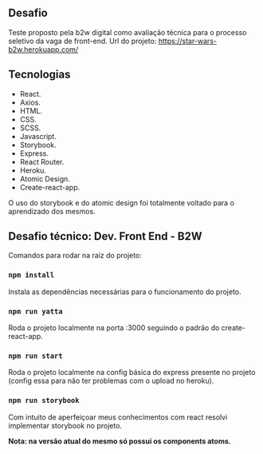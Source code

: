 ## Desafio

Teste proposto pela b2w digital como avaliação técnica para o processo seletivo da vaga de front-end.
Url do projeto: https://star-wars-b2w.herokuapp.com/

## Tecnologias

- React.
- Axios.
- HTML.
- CSS.
- SCSS.
- Javascript.
- Storybook.
- Express.
- React Router.
- Heroku.
- Atomic Design.
- Create-react-app.

O uso do storybook e do atomic design foi totalmente voltado para o aprendizado dos mesmos.

## Desafio técnico: Dev. Front End - B2W

Comandos para rodar na raiz do projeto:

### `npm install`

Instala as dependências necessárias para o funcionamento do projeto.

### `npm run yatta`

Roda o projeto localmente na porta :3000 seguindo o padrão do create-react-app.

### `npm run start`

Roda o projeto localmente na config básica do express presente no projeto (config essa para não ter problemas com o upload no heroku).

### `npm run storybook`

Com intuito de aperfeiçoar meus conhecimentos com react resolvi implementar storybook no projeto.

**Nota: na versão atual do mesmo só possui os components atoms.**